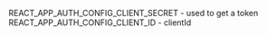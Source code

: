 REACT_APP_AUTH_CONFIG_CLIENT_SECRET - used to get a token
REACT_APP_AUTH_CONFIG_CLIENT_ID - clientId
